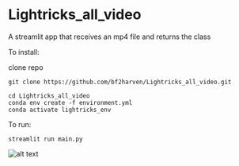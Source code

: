 # Lightricks_all_video
A streamlit app that receives an mp4 file and returns the class 


To install:

clone repo
```
git clone https://github.com/bf2harven/Lightricks_all_video.git
```

```
cd Lightricks_all_video
conda env create -f environment.yml
conda activate lightricks_env
```

To run:
```
streamlit run main.py
```


![alt text](https://github.com/bf2harven/Lightricks_all_video/probs.png?raw=true)
